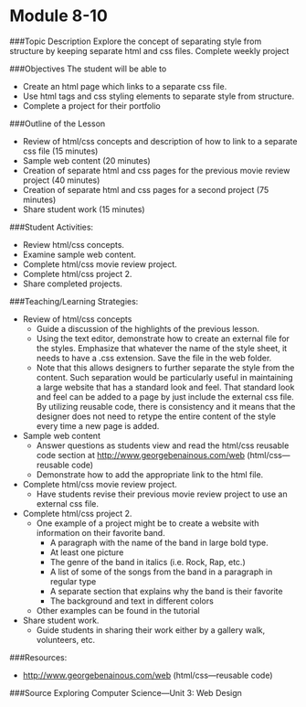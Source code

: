 # Module 8-10

###Topic Description
Explore the concept of separating style from structure by keeping separate html and css files. Complete weekly project

###Objectives
The student will be able to
- Create an html page which links to a separate css file.
- Use html tags and css styling elements to separate style from structure.
- Complete a project for their portfolio

###Outline of the Lesson
- Review of html/css concepts and description of how to link to a separate css file (15 minutes)
- Sample web content (20 minutes)
- Creation of separate html and css pages for the previous movie review project (40 minutes)
- Creation of separate html and css pages for a second project (75 minutes)
- Share student work (15 minutes)

###Student Activities:
- Review html/css concepts.
- Examine sample web content.
- Complete html/css movie review project.
- Complete html/css project 2.
- Share completed projects.

###Teaching/Learning Strategies:
- Review of html/css concepts
    - Guide a discussion of the highlights of the previous lesson.
    - Using the text editor, demonstrate how to create an external file for the styles. Emphasize that
whatever the name of the style sheet, it needs to have a .css extension. Save the file in the web
folder.
    - Note that this allows designers to further separate the style from the content. Such separation
would be particularly useful in maintaining a large website that has a standard look and feel. That standard look and feel can be added to a page by just include the external css file. By utilizing reusable code, there is consistency and it means that the designer does not need to retype the entire content of the style every time a new page is added.
- Sample web content
    - Answer questions as students view and read the html/css reusable code section at
http://www.georgebenainous.com/web (html/css—reusable code)
    - Demonstrate how to add the appropriate link to the html file.
- Complete html/css movie review project.
    - Have students revise their previous movie review project to use an external css file.
- Complete html/css project 2.
    - One example of a project might be to create a website with information on their favorite band.
        - A paragraph with the name of the band in large bold type.
        - At least one picture
        - The genre of the band in italics (i.e. Rock, Rap, etc.)
        - A list of some of the songs from the band in a paragraph in regular type
        - A separate section that explains why the band is their favorite
        - The background and text in different colors
    - Other examples can be found in the tutorial
- Share student work.
    - Guide students in sharing their work either by a gallery walk, volunteers, etc.

###Resources:
- http://www.georgebenainous.com/web (html/css—reusable code)

###Source
Exploring Computer Science—Unit 3: Web Design
